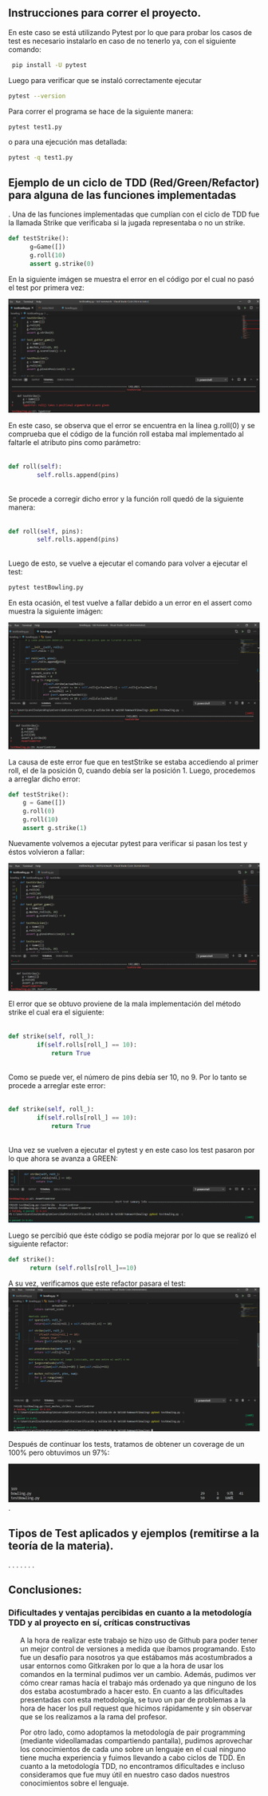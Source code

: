 
## Instrucciones para correr el proyecto.

En este caso se está utilizando Pytest por lo que para probar los casos de test
es necesario instalarlo en caso de no tenerlo ya, con el siguiente comando:

```bash
 pip install -U pytest
```

Luego para verificar que se instaló correctamente ejecutar

```bash
pytest --version
```

Para correr el programa se hace de la siguiente manera:

```bash
pytest test1.py
```
o para una ejecución mas detallada:
```bash
pytest -q test1.py 
```
 

## Ejemplo de un ciclo de TDD (Red/Green/Refactor) para alguna de las funciones implementadas
.
Una de las funciones implementadas que cumplían con el ciclo de TDD fue la llamada Strike que verificaba si la jugada representaba o no un strike.
```python
def testStrike():
      g=Game([])
      g.roll(10)
      assert g.strike(0)

```
En la siguiente imágen se muestra el error en el código por el cual no pasó el test por primera vez:

![REDStrike1-TDD](ImagenesFinales/red-strike1.png)  

En este caso, se observa que el error se encuentra en la línea g.roll(0) y se comprueba que el código de la función roll estaba mal implementado al faltarle el atributo pins como parámetro:
```python

def roll(self):
        self.rolls.append(pins)
     

``` 
Se procede a corregir dicho error y la función roll quedó de la siguiente manera:

```python

def roll(self, pins):
        self.rolls.append(pins)
     

```
Luego de esto, se vuelve a ejecutar el comando para volver a ejecutar el test:

```bash
pytest testBowling.py
```
En esta ocasión, el test vuelve a fallar debido a un error en el assert como muestra la siguiente imágen:

![REDStrike1-TDD](ImagenesFinales/red-strike2.png) 

La causa de este error fue que en testStrike se estaba accediendo al primer roll, el de la posición 0, cuando debía ser la posición 1. Luego, procedemos a arreglar dicho error:
```python
def testStrike():
    g = Game([])
    g.roll(0)
    g.roll(10)
    assert g.strike(1)
```
Nuevamente volvemos a ejecutar pytest para verificar si pasan los test y éstos volvieron a fallar:  

![REDStrike1-TDD](ImagenesFinales/red-strike3.png) 

El error que se obtuvo proviene de la mala implementación del método strike el cual era el siguiente:

```python

def strike(self, roll_):
        if(self.rolls[roll_] == 10):
            return True
     

```
Como se puede ver, el número de pins debía ser 10, no 9. Por lo tanto se procede a arreglar este error:

```python

def strike(self, roll_):
        if(self.rolls[roll_] == 10):
            return True
     

```

Una vez se vuelven a ejecutar el pytest y en este caso los test pasaron por lo que ahora se avanza a GREEN:

 
![GREENStrike-TDD](ImagenesFinales/green-strikeFinal.png)


Luego se percibió que éste código se podía mejorar por lo que se realizó el siguiente refactor:

```python
def strike():
      return (self.rolls[roll_]==10)
```
A su vez, verificamos que este refactor pasara el test:
![RefactorStrike-TDD](ImagenesFinales/refactor-strikeFinal.png)

Después de continuar los tests, tratamos de obtener un coverage de un 100% pero obtuvimos un 97%:

![coverage-TDD](ImagenesFinales/coverageCortado.png)
.
## Tipos de Test aplicados y ejemplos (remitirse a la teoría de la materia).
.
.
.
.
.
.
.
## Conclusiones:
### Dificultades y ventajas percibidas en cuanto a la metodología TDD y al proyecto en sí, críticas constructivas
<ul>
  <p>A la hora de realizar este trabajo se hizo uso de Github para poder tener un mejor control de versiones a medida que íbamos programando. Esto fue un desafío para nosotros ya que estábamos más acostumbrados a usar entornos como Gitkraken por lo que a la hora de usar los comandos en la terminal pudimos ver un cambio. Además, pudimos ver cómo crear ramas hacía el trabajo más ordenado ya que ninguno de los dos estaba acostumbrado a hacer esto. En cuanto a las dificultades presentadas con esta metodología, se tuvo un par de problemas a la hora de hacer los pull request que hicimos rápidamente y sin observar que se los realizamos a la rama del profesor.</p>  
  <p>Por otro lado, como adoptamos la metodología de pair programming (mediante videollamadas compartiendo pantalla), pudimos aprovechar los conocimientos de cada uno sobre un lenguaje en el cual ninguno tiene mucha experiencia y fuimos llevando a cabo ciclos de TDD.  En cuanto a la metodología TDD, no encontramos dificultades e incluso consideramos que fue muy útil en nuestro caso dados nuestros conocimientos sobre el lenguaje.</p>
